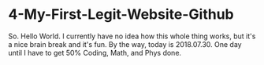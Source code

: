 # 4-My-First-Legit-Website-Github
So. Hello World. I currently have no idea how this whole thing works, but it's a nice brain break and it's fun. By the way, today is 2018.07.30. One day until I have to get 50% Coding, Math, and Phys done. 